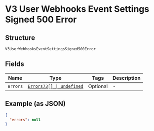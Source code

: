 
# V3 User Webhooks Event Settings Signed 500 Error

## Structure

`V3UserWebhooksEventSettingsSigned500Error`

## Fields

| Name | Type | Tags | Description |
|  --- | --- | --- | --- |
| `errors` | [`Errors73[] \| undefined`](../../doc/models/errors-73.md) | Optional | - |

## Example (as JSON)

```json
{
  "errors": null
}
```


